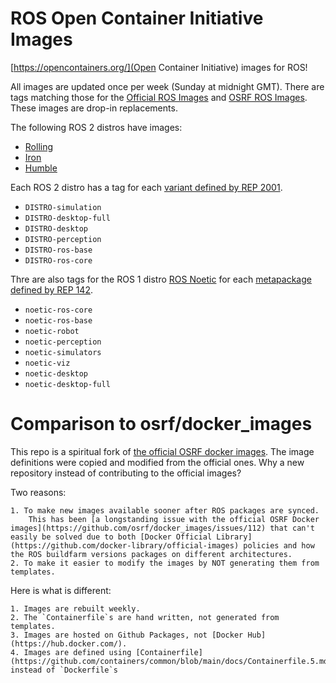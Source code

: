 # ROS Open Container Initiative Images

[https://opencontainers.org/](Open Container Initiative) images for ROS!

All images are updated once per week (Sunday at midnight GMT).
There are tags matching those for the [Official ROS Images](https://hub.docker.com/_/ros) and [OSRF ROS Images](https://hub.docker.com/r/osrf/ros/tags).
These images are drop-in replacements.

The following ROS 2 distros have images:

* [Rolling](http://docs.ros.org/en/rolling)
* [Iron](http://docs.ros.org/en/iron)
* [Humble](http://docs.ros.org/en/humble)

Each ROS 2 distro has a tag for each [variant defined by REP 2001](https://ros.org/reps/rep-2001.html).

* `DISTRO-simulation`
* `DISTRO-desktop-full`
* `DISTRO-desktop`
* `DISTRO-perception`
* `DISTRO-ros-base`
* `DISTRO-ros-core`

Thre are also tags for the ROS 1 distro [ROS Noetic](https://wiki.ros.org/noetic) for each [metapackage defined by REP 142](https://www.ros.org/reps/rep-0142.html).

* `noetic-ros-core`
* `noetic-ros-base`
* `noetic-robot`
* `noetic-perception`
* `noetic-simulators`
* `noetic-viz`
* `noetic-desktop`
* `noetic-desktop-full`

# Comparison to osrf/docker_images

This repo is a spiritual fork of [the official OSRF docker images](https://github.com/osrf/docker_images).
The image definitions were copied and modified from the official ones.
Why a new repository instead of contributing to the official images?

Two reasons:

    1. To make new images available sooner after ROS packages are synced.
        This has been [a longstanding issue with the official OSRF Docker images](https://github.com/osrf/docker_images/issues/112) that can't easily be solved due to both [Docker Official Library](https://github.com/docker-library/official-images) policies and how the ROS buildfarm versions packages on different architectures.
    2. To make it easier to modify the images by NOT generating them from templates.

Here is what is different:

    1. Images are rebuilt weekly.
    2. The `Containerfile`s are hand written, not generated from templates.
    3. Images are hosted on Github Packages, not [Docker Hub](https://hub.docker.com/).
    4. Images are defined using [Containerfile](https://github.com/containers/common/blob/main/docs/Containerfile.5.md)s instead of `Dockerfile`s

